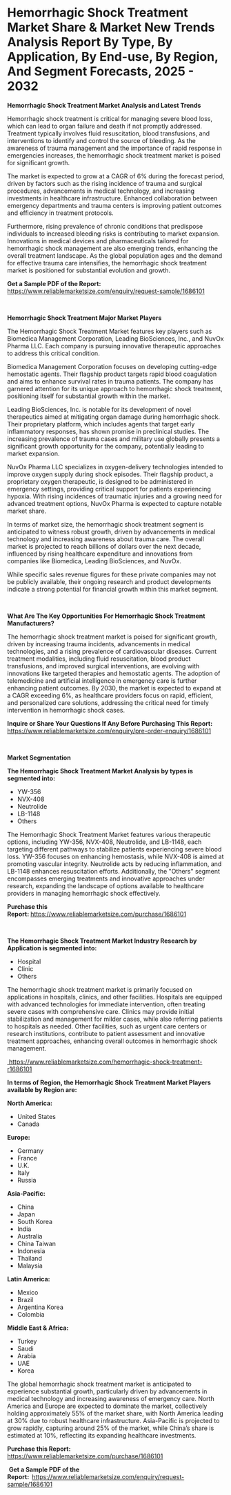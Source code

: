 <p><h1>Hemorrhagic Shock Treatment Market Share & Market New Trends Analysis Report By Type, By Application, By End-use, By Region, And Segment Forecasts, 2025 - 2032</h1></p><p><strong>Hemorrhagic Shock Treatment Market Analysis and Latest Trends</strong></p>
<p><p>Hemorrhagic shock treatment is critical for managing severe blood loss, which can lead to organ failure and death if not promptly addressed. Treatment typically involves fluid resuscitation, blood transfusions, and interventions to identify and control the source of bleeding. As the awareness of trauma management and the importance of rapid response in emergencies increases, the hemorrhagic shock treatment market is poised for significant growth.</p><p>The market is expected to grow at a CAGR of 6% during the forecast period, driven by factors such as the rising incidence of trauma and surgical procedures, advancements in medical technology, and increasing investments in healthcare infrastructure. Enhanced collaboration between emergency departments and trauma centers is improving patient outcomes and efficiency in treatment protocols. </p><p>Furthermore, rising prevalence of chronic conditions that predispose individuals to increased bleeding risks is contributing to market expansion. Innovations in medical devices and pharmaceuticals tailored for hemorrhagic shock management are also emerging trends, enhancing the overall treatment landscape. As the global population ages and the demand for effective trauma care intensifies, the hemorrhagic shock treatment market is positioned for substantial evolution and growth.</p></p>
<p><strong>Get a Sample PDF of the Report:&nbsp;</strong> <a href="https://www.reliablemarketsize.com/enquiry/request-sample/1686101?utm_campaign=3199&utm_medium=2&utm_source=Github&utm_content=ia&utm_term=13042025&utm_id=hemorrhagic-shock-treatment">https://www.reliablemarketsize.com/enquiry/request-sample/1686101</a></p>
<p>&nbsp;</p>
<p><strong>Hemorrhagic Shock Treatment Major Market Players</strong></p>
<p><p>The Hemorrhagic Shock Treatment Market features key players such as Biomedica Management Corporation, Leading BioSciences, Inc., and NuvOx Pharma LLC. Each company is pursuing innovative therapeutic approaches to address this critical condition.</p><p>Biomedica Management Corporation focuses on developing cutting-edge hemostatic agents. Their flagship product targets rapid blood coagulation and aims to enhance survival rates in trauma patients. The company has garnered attention for its unique approach to hemorrhagic shock treatment, positioning itself for substantial growth within the market.</p><p>Leading BioSciences, Inc. is notable for its development of novel therapeutics aimed at mitigating organ damage during hemorrhagic shock. Their proprietary platform, which includes agents that target early inflammatory responses, has shown promise in preclinical studies. The increasing prevalence of trauma cases and military use globally presents a significant growth opportunity for the company, potentially leading to market expansion.</p><p>NuvOx Pharma LLC specializes in oxygen-delivery technologies intended to improve oxygen supply during shock episodes. Their flagship product, a proprietary oxygen therapeutic, is designed to be administered in emergency settings, providing critical support for patients experiencing hypoxia. With rising incidences of traumatic injuries and a growing need for advanced treatment options, NuvOx Pharma is expected to capture notable market share.</p><p>In terms of market size, the hemorrhagic shock treatment segment is anticipated to witness robust growth, driven by advancements in medical technology and increasing awareness about trauma care. The overall market is projected to reach billions of dollars over the next decade, influenced by rising healthcare expenditure and innovations from companies like Biomedica, Leading BioSciences, and NuvOx.</p><p>While specific sales revenue figures for these private companies may not be publicly available, their ongoing research and product developments indicate a strong potential for financial growth within this market segment.</p></p>
<p>&nbsp;</p>
<p><strong>What Are The Key Opportunities For Hemorrhagic Shock Treatment Manufacturers?</strong></p>
<p><p>The hemorrhagic shock treatment market is poised for significant growth, driven by increasing trauma incidents, advancements in medical technologies, and a rising prevalence of cardiovascular diseases. Current treatment modalities, including fluid resuscitation, blood product transfusions, and improved surgical interventions, are evolving with innovations like targeted therapies and hemostatic agents. The adoption of telemedicine and artificial intelligence in emergency care is further enhancing patient outcomes. By 2030, the market is expected to expand at a CAGR exceeding 6%, as healthcare providers focus on rapid, efficient, and personalized care solutions, addressing the critical need for timely intervention in hemorrhagic shock cases.</p></p>
<p><strong>Inquire or Share Your Questions If Any Before Purchasing This Report:</strong> <a href="https://www.reliablemarketsize.com/enquiry/pre-order-enquiry/1686101?utm_campaign=3199&utm_medium=2&utm_source=Github&utm_content=ia&utm_term=13042025&utm_id=hemorrhagic-shock-treatment">https://www.reliablemarketsize.com/enquiry/pre-order-enquiry/1686101</a></p>
<p>&nbsp;</p>
<p><strong>Market Segmentation</strong></p>
<p><strong>The Hemorrhagic Shock Treatment Market Analysis by types is segmented into:</strong></p>
<p><ul><li>YW-356</li><li>NVX-408</li><li>Neutrolide</li><li>LB-1148</li><li>Others</li></ul></p>
<p><p>The Hemorrhagic Shock Treatment Market features various therapeutic options, including YW-356, NVX-408, Neutrolide, and LB-1148, each targeting different pathways to stabilize patients experiencing severe blood loss. YW-356 focuses on enhancing hemostasis, while NVX-408 is aimed at promoting vascular integrity. Neutrolide acts by reducing inflammation, and LB-1148 enhances resuscitation efforts. Additionally, the "Others" segment encompasses emerging treatments and innovative approaches under research, expanding the landscape of options available to healthcare providers in managing hemorrhagic shock effectively.</p></p>
<p><strong>Purchase this Report:&nbsp;</strong><a href="https://www.reliablemarketsize.com/purchase/1686101?utm_campaign=3199&utm_medium=2&utm_source=Github&utm_content=ia&utm_term=13042025&utm_id=hemorrhagic-shock-treatment">https://www.reliablemarketsize.com/purchase/1686101</a></p>
<p>&nbsp;</p>
<p><strong>The Hemorrhagic Shock Treatment Market Industry Research by Application is segmented into:</strong></p>
<p><ul><li>Hospital</li><li>Clinic</li><li>Others</li></ul></p>
<p><p>The hemorrhagic shock treatment market is primarily focused on applications in hospitals, clinics, and other facilities. Hospitals are equipped with advanced technologies for immediate intervention, often treating severe cases with comprehensive care. Clinics may provide initial stabilization and management for milder cases, while also referring patients to hospitals as needed. Other facilities, such as urgent care centers or research institutions, contribute to patient assessment and innovative treatment approaches, enhancing overall outcomes in hemorrhagic shock management.</p></p>
<p><a href="https://www.reliablemarketsize.com/hemorrhagic-shock-treatment-r1686101?utm_campaign=3199&utm_medium=2&utm_source=Github&utm_content=ia&utm_term=13042025&utm_id=hemorrhagic-shock-treatment">&nbsp;https://www.reliablemarketsize.com/hemorrhagic-shock-treatment-r1686101</a></p>
<p><strong>In terms of Region, the Hemorrhagic Shock Treatment Market Players available by Region are:</strong></p>
<p>
    <p> <strong> North America: </strong>
        <ul>
            <li>United States</li>
            <li>Canada</li>
        </ul>
        </p> 
    <p> <strong> Europe: </strong>
        <ul>
            <li>Germany</li>
            <li>France</li>
            <li>U.K.</li>
            <li>Italy</li>
            <li>Russia</li>
        </ul>
        </p> 
    <p> <strong> Asia-Pacific: </strong>
        <ul>
            <li>China</li>
            <li>Japan</li>
            <li>South Korea</li>
            <li>India</li>
            <li>Australia</li>
            <li>China Taiwan</li>
            <li>Indonesia</li>
            <li>Thailand</li>
            <li>Malaysia</li>
        </ul>
        </p> 
    <p> <strong> Latin America: </strong>
        <ul>
            <li>Mexico</li>
            <li>Brazil</li>
            <li>Argentina Korea</li>
            <li>Colombia</li>
        </ul>
        </p> 
    <p> <strong> Middle East & Africa: </strong>
        <ul>
            <li>Turkey</li>
            <li>Saudi</li>
            <li>Arabia</li>
            <li>UAE</li>
            <li>Korea</li>
        </ul>
    </p>
    </p>
<p><p>The global hemorrhagic shock treatment market is anticipated to experience substantial growth, particularly driven by advancements in medical technology and increasing awareness of emergency care. North America and Europe are expected to dominate the market, collectively holding approximately 55% of the market share, with North America leading at 30% due to robust healthcare infrastructure. Asia-Pacific is projected to grow rapidly, capturing around 25% of the market, while China’s share is estimated at 10%, reflecting its expanding healthcare investments.</p></p>
<p><strong>Purchase this Report: </strong><a href="https://www.reliablemarketsize.com/purchase/1686101?utm_campaign=3199&utm_medium=2&utm_source=Github&utm_content=ia&utm_term=13042025&utm_id=hemorrhagic-shock-treatment">https://www.reliablemarketsize.com/purchase/1686101</a></p>
<p>&nbsp;<strong>Get a Sample PDF of the Report:&nbsp;&nbsp;</strong><a href="https://www.reliablemarketsize.com/enquiry/request-sample/1686101?utm_campaign=3199&utm_medium=2&utm_source=Github&utm_content=ia&utm_term=13042025&utm_id=hemorrhagic-shock-treatment">https://www.reliablemarketsize.com/enquiry/request-sample/1686101</a></p>
<p><strong></strong></p>
<p><p></p><p></p><p></p></p>